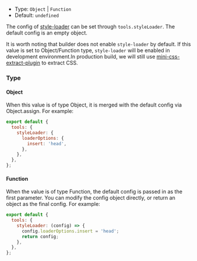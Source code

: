 - Type: `Object` | `Function`
- Default: `undefined`

The config of [style-loader](https://github.com/webpack-contrib/style-loader) can be set through `tools.styleLoader`. The default config is an empty object.

It is worth noting that builder does not enable `style-loader` by default. If this value is set to Object/Function type, `style-loader` will be enabled in development environment.In production build, we will still use [mini-css-extract-plugin](./cssExtract.md) to extract CSS.

### Type

#### Object

When this value is of type Object, it is merged with the default config via Object.assign. For example:

```js
export default {
  tools: {
    styleLoader: {
      loaderOptions: {
        insert: 'head',
      },
    },
  },
};
```

#### Function

When the value is of type Function, the default config is passed in as the first parameter. You can modify the config object directly, or return an object as the final config. For example:

```js
export default {
  tools: {
    styleLoader: (config) => {
      config.loaderOptions.insert = 'head';
      return config;
    },
  },
};
```
